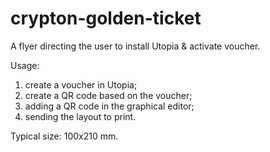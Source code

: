 # crypton-golden-ticket

A flyer directing the user to install Utopia & activate voucher.

Usage:

1. create a voucher in Utopia;
2. create a QR code based on the voucher;
3. adding a QR code in the graphical editor;
4. sending the layout to print.

Typical size: 100x210 mm.
